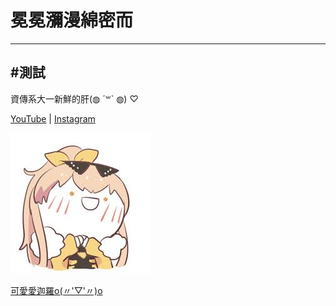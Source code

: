# 冕冕瀰漫綿密而
---
## #測試

資傳系大一新鮮的肝(◍︎ ´꒳` ◍︎) ♡

[YouTube](https://www.youtube.com/channel/UCrcTTnd9ppUeOviBbQRBTpg/featured) | [Instagram](https://www.instagram.com/yunju_mian/)


![可愛愛迦羅本人o(〃'▽'〃)o](images.jpg.jfif)

[可愛愛迦羅o(〃'▽'〃)o](images.jpg.jfif) 
